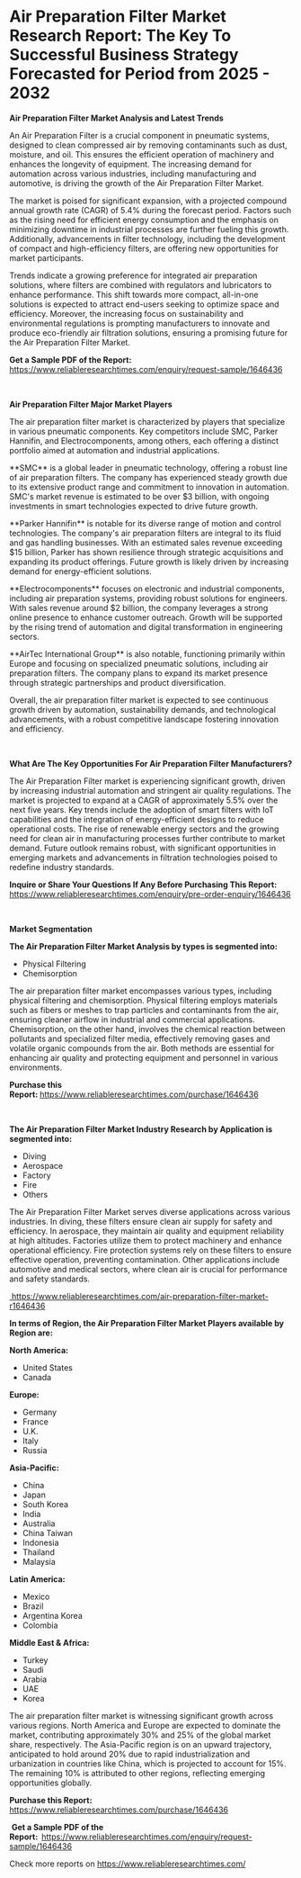 <p><h1>Air Preparation Filter Market Research Report: The Key To Successful Business Strategy Forecasted for Period from 2025 - 2032</h1></p><p><strong>Air Preparation Filter Market Analysis and Latest Trends</strong></p>
<p><p>An Air Preparation Filter is a crucial component in pneumatic systems, designed to clean compressed air by removing contaminants such as dust, moisture, and oil. This ensures the efficient operation of machinery and enhances the longevity of equipment. The increasing demand for automation across various industries, including manufacturing and automotive, is driving the growth of the Air Preparation Filter Market.</p><p>The market is poised for significant expansion, with a projected compound annual growth rate (CAGR) of 5.4% during the forecast period. Factors such as the rising need for efficient energy consumption and the emphasis on minimizing downtime in industrial processes are further fueling this growth. Additionally, advancements in filter technology, including the development of compact and high-efficiency filters, are offering new opportunities for market participants.</p><p>Trends indicate a growing preference for integrated air preparation solutions, where filters are combined with regulators and lubricators to enhance performance. This shift towards more compact, all-in-one solutions is expected to attract end-users seeking to optimize space and efficiency. Moreover, the increasing focus on sustainability and environmental regulations is prompting manufacturers to innovate and produce eco-friendly air filtration solutions, ensuring a promising future for the Air Preparation Filter Market.</p></p>
<p><strong>Get a Sample PDF of the Report:&nbsp;</strong> <a href="https://www.reliableresearchtimes.com/enquiry/request-sample/1646436?utm_campaign=2007&utm_medium=2&utm_source=Github&utm_content=ia&utm_term=11042025&utm_id=air-preparation-filter">https://www.reliableresearchtimes.com/enquiry/request-sample/1646436</a></p>
<p>&nbsp;</p>
<p><strong>Air Preparation Filter Major Market Players</strong></p>
<p><p>The air preparation filter market is characterized by players that specialize in various pneumatic components. Key competitors include SMC, Parker Hannifin, and Electrocomponents, among others, each offering a distinct portfolio aimed at automation and industrial applications.</p><p>**SMC** is a global leader in pneumatic technology, offering a robust line of air preparation filters. The company has experienced steady growth due to its extensive product range and commitment to innovation in automation. SMC's market revenue is estimated to be over $3 billion, with ongoing investments in smart technologies expected to drive future growth.</p><p>**Parker Hannifin** is notable for its diverse range of motion and control technologies. The company's air preparation filters are integral to its fluid and gas handling businesses. With an estimated sales revenue exceeding $15 billion, Parker has shown resilience through strategic acquisitions and expanding its product offerings. Future growth is likely driven by increasing demand for energy-efficient solutions.</p><p>**Electrocomponents** focuses on electronic and industrial components, including air preparation systems, providing robust solutions for engineers. With sales revenue around $2 billion, the company leverages a strong online presence to enhance customer outreach. Growth will be supported by the rising trend of automation and digital transformation in engineering sectors.</p><p>**AirTec International Group** is also notable, functioning primarily within Europe and focusing on specialized pneumatic solutions, including air preparation filters. The company plans to expand its market presence through strategic partnerships and product diversification.</p><p>Overall, the air preparation filter market is expected to see continuous growth driven by automation, sustainability demands, and technological advancements, with a robust competitive landscape fostering innovation and efficiency.</p></p>
<p>&nbsp;</p>
<p><strong>What Are The Key Opportunities For Air Preparation Filter Manufacturers?</strong></p>
<p><p>The Air Preparation Filter market is experiencing significant growth, driven by increasing industrial automation and stringent air quality regulations. The market is projected to expand at a CAGR of approximately 5.5% over the next five years. Key trends include the adoption of smart filters with IoT capabilities and the integration of energy-efficient designs to reduce operational costs. The rise of renewable energy sectors and the growing need for clean air in manufacturing processes further contribute to market demand. Future outlook remains robust, with significant opportunities in emerging markets and advancements in filtration technologies poised to redefine industry standards.</p></p>
<p><strong>Inquire or Share Your Questions If Any Before Purchasing This Report:</strong> <a href="https://www.reliableresearchtimes.com/enquiry/pre-order-enquiry/1646436?utm_campaign=2007&utm_medium=2&utm_source=Github&utm_content=ia&utm_term=11042025&utm_id=air-preparation-filter">https://www.reliableresearchtimes.com/enquiry/pre-order-enquiry/1646436</a></p>
<p>&nbsp;</p>
<p><strong>Market Segmentation</strong></p>
<p><strong>The Air Preparation Filter Market Analysis by types is segmented into:</strong></p>
<p><ul><li>Physical Filtering</li><li>Chemisorption</li></ul></p>
<p><p>The air preparation filter market encompasses various types, including physical filtering and chemisorption. Physical filtering employs materials such as fibers or meshes to trap particles and contaminants from the air, ensuring cleaner airflow in industrial and commercial applications. Chemisorption, on the other hand, involves the chemical reaction between pollutants and specialized filter media, effectively removing gases and volatile organic compounds from the air. Both methods are essential for enhancing air quality and protecting equipment and personnel in various environments.</p></p>
<p><strong>Purchase this Report:&nbsp;</strong><a href="https://www.reliableresearchtimes.com/purchase/1646436?utm_campaign=2007&utm_medium=2&utm_source=Github&utm_content=ia&utm_term=11042025&utm_id=air-preparation-filter">https://www.reliableresearchtimes.com/purchase/1646436</a></p>
<p>&nbsp;</p>
<p><strong>The Air Preparation Filter Market Industry Research by Application is segmented into:</strong></p>
<p><ul><li>Diving</li><li>Aerospace</li><li>Factory</li><li>Fire</li><li>Others</li></ul></p>
<p><p>The Air Preparation Filter Market serves diverse applications across various industries. In diving, these filters ensure clean air supply for safety and efficiency. In aerospace, they maintain air quality and equipment reliability at high altitudes. Factories utilize them to protect machinery and enhance operational efficiency. Fire protection systems rely on these filters to ensure effective operation, preventing contamination. Other applications include automotive and medical sectors, where clean air is crucial for performance and safety standards.</p></p>
<p><a href="https://www.reliableresearchtimes.com/air-preparation-filter-market-r1646436?utm_campaign=2007&utm_medium=2&utm_source=Github&utm_content=ia&utm_term=11042025&utm_id=air-preparation-filter">&nbsp;https://www.reliableresearchtimes.com/air-preparation-filter-market-r1646436</a></p>
<p><strong>In terms of Region, the Air Preparation Filter Market Players available by Region are:</strong></p>
<p>
    <p> <strong> North America: </strong>
        <ul>
            <li>United States</li>
            <li>Canada</li>
        </ul>
        </p> 
    <p> <strong> Europe: </strong>
        <ul>
            <li>Germany</li>
            <li>France</li>
            <li>U.K.</li>
            <li>Italy</li>
            <li>Russia</li>
        </ul>
        </p> 
    <p> <strong> Asia-Pacific: </strong>
        <ul>
            <li>China</li>
            <li>Japan</li>
            <li>South Korea</li>
            <li>India</li>
            <li>Australia</li>
            <li>China Taiwan</li>
            <li>Indonesia</li>
            <li>Thailand</li>
            <li>Malaysia</li>
        </ul>
        </p> 
    <p> <strong> Latin America: </strong>
        <ul>
            <li>Mexico</li>
            <li>Brazil</li>
            <li>Argentina Korea</li>
            <li>Colombia</li>
        </ul>
        </p> 
    <p> <strong> Middle East & Africa: </strong>
        <ul>
            <li>Turkey</li>
            <li>Saudi</li>
            <li>Arabia</li>
            <li>UAE</li>
            <li>Korea</li>
        </ul>
    </p>
    </p>
<p><p>The air preparation filter market is witnessing significant growth across various regions. North America and Europe are expected to dominate the market, contributing approximately 30% and 25% of the global market share, respectively. The Asia-Pacific region is on an upward trajectory, anticipated to hold around 20% due to rapid industrialization and urbanization in countries like China, which is projected to account for 15%. The remaining 10% is attributed to other regions, reflecting emerging opportunities globally.</p></p>
<p><strong>Purchase this Report: </strong><a href="https://www.reliableresearchtimes.com/purchase/1646436?utm_campaign=2007&utm_medium=2&utm_source=Github&utm_content=ia&utm_term=11042025&utm_id=air-preparation-filter">https://www.reliableresearchtimes.com/purchase/1646436</a></p>
<p>&nbsp;<strong>Get a Sample PDF of the Report:&nbsp;&nbsp;</strong><a href="https://www.reliableresearchtimes.com/enquiry/request-sample/1646436?utm_campaign=2007&utm_medium=2&utm_source=Github&utm_content=ia&utm_term=11042025&utm_id=air-preparation-filter">https://www.reliableresearchtimes.com/enquiry/request-sample/1646436</a></p>
<p><strong></strong></p>
<p>Check more reports on <a href="https://www.reliableresearchtimes.com/?utm_campaign=2007&utm_medium=2&utm_source=Github&utm_content=ia&utm_term=11042025&utm_id=air-preparation-filter">https://www.reliableresearchtimes.com/</a></p>